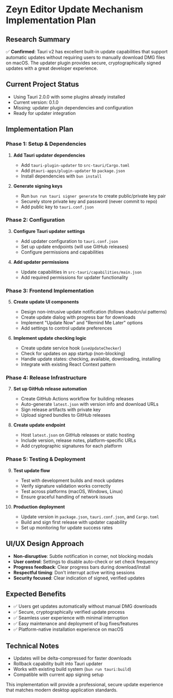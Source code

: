 # Zeyn Editor Update Mechanism Implementation Plan

## Research Summary
✅ **Confirmed**: Tauri v2 has excellent built-in update capabilities that support automatic updates without requiring users to manually download DMG files on macOS. The updater plugin provides secure, cryptographically signed updates with a great developer experience.

## Current Project Status
- Using Tauri 2.0.0 with some plugins already installed
- Current version: 0.1.0 
- Missing: updater plugin dependencies and configuration
- Ready for updater integration

## Implementation Plan

### Phase 1: Setup & Dependencies
1. **Add Tauri updater dependencies**
   - Add `tauri-plugin-updater` to `src-tauri/Cargo.toml`
   - Add `@tauri-apps/plugin-updater` to `package.json`
   - Install dependencies with `bun install`

2. **Generate signing keys**
   - Run `bun run tauri signer generate` to create public/private key pair
   - Securely store private key and password (never commit to repo)
   - Add public key to `tauri.conf.json`

### Phase 2: Configuration
3. **Configure Tauri updater settings**
   - Add updater configuration to `tauri.conf.json`
   - Set up update endpoints (will use GitHub releases)
   - Configure permissions and capabilities

4. **Add updater permissions**
   - Update capabilities in `src-tauri/capabilities/main.json`
   - Add required permissions for updater functionality

### Phase 3: Frontend Implementation
5. **Create update UI components**
   - Design non-intrusive update notification (follows shadcn/ui patterns)
   - Create update dialog with progress bar for downloads
   - Implement "Update Now" and "Remind Me Later" options
   - Add settings to control update preferences

6. **Implement update checking logic**
   - Create update service hook (`useUpdateChecker`)
   - Check for updates on app startup (non-blocking)
   - Handle update states: checking, available, downloading, installing
   - Integrate with existing React Context pattern

### Phase 4: Release Infrastructure  
7. **Set up GitHub release automation**
   - Create GitHub Actions workflow for building releases
   - Auto-generate `latest.json` with version info and download URLs
   - Sign release artifacts with private key
   - Upload signed bundles to GitHub releases

8. **Create update endpoint**
   - Host `latest.json` on GitHub releases or static hosting
   - Include version, release notes, platform-specific URLs
   - Add cryptographic signatures for each platform

### Phase 5: Testing & Deployment
9. **Test update flow**
   - Test with development builds and mock updates  
   - Verify signature validation works correctly
   - Test across platforms (macOS, Windows, Linux)
   - Ensure graceful handling of network issues

10. **Production deployment**
    - Update version in `package.json`, `tauri.conf.json`, and `Cargo.toml`
    - Build and sign first release with updater capability
    - Set up monitoring for update success rates

## UI/UX Design Approach
- **Non-disruptive**: Subtle notification in corner, not blocking modals
- **User control**: Settings to disable auto-check or set check frequency  
- **Progress feedback**: Clear progress bars during download/install
- **Respectful timing**: Don't interrupt active writing sessions
- **Security focused**: Clear indication of signed, verified updates

## Expected Benefits
- ✅ Users get updates automatically without manual DMG downloads
- ✅ Secure, cryptographically verified update process
- ✅ Seamless user experience with minimal interruption
- ✅ Easy maintenance and deployment of bug fixes/features
- ✅ Platform-native installation experience on macOS

## Technical Notes
- Updates will be delta-compressed for faster downloads
- Rollback capability built into Tauri updater
- Works with existing build system (`bun run tauri:build`)
- Compatible with current app signing setup

This implementation will provide a professional, secure update experience that matches modern desktop application standards.